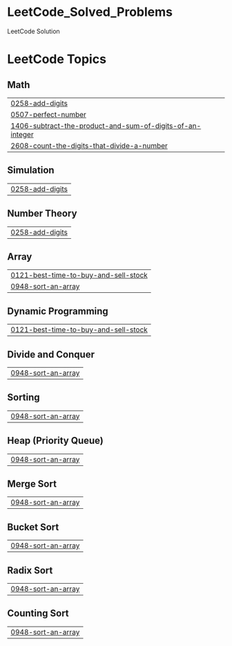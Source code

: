 # LeetCode_Solved_Problems
LeetCode Solution 

<!---LeetCode Topics Start-->
# LeetCode Topics
## Math
|  |
| ------- |
| [0258-add-digits](https://github.com/harinikamana/LeetCode_Solved_Problems/tree/master/0258-add-digits) |
| [0507-perfect-number](https://github.com/harinikamana/LeetCode_Solved_Problems/tree/master/0507-perfect-number) |
| [1406-subtract-the-product-and-sum-of-digits-of-an-integer](https://github.com/harinikamana/LeetCode_Solved_Problems/tree/master/1406-subtract-the-product-and-sum-of-digits-of-an-integer) |
| [2608-count-the-digits-that-divide-a-number](https://github.com/harinikamana/LeetCode_Solved_Problems/tree/master/2608-count-the-digits-that-divide-a-number) |
## Simulation
|  |
| ------- |
| [0258-add-digits](https://github.com/harinikamana/LeetCode_Solved_Problems/tree/master/0258-add-digits) |
## Number Theory
|  |
| ------- |
| [0258-add-digits](https://github.com/harinikamana/LeetCode_Solved_Problems/tree/master/0258-add-digits) |
## Array
|  |
| ------- |
| [0121-best-time-to-buy-and-sell-stock](https://github.com/harinikamana/LeetCode_Solved_Problems/tree/master/0121-best-time-to-buy-and-sell-stock) |
| [0948-sort-an-array](https://github.com/harinikamana/LeetCode_Solved_Problems/tree/master/0948-sort-an-array) |
## Dynamic Programming
|  |
| ------- |
| [0121-best-time-to-buy-and-sell-stock](https://github.com/harinikamana/LeetCode_Solved_Problems/tree/master/0121-best-time-to-buy-and-sell-stock) |
## Divide and Conquer
|  |
| ------- |
| [0948-sort-an-array](https://github.com/harinikamana/LeetCode_Solved_Problems/tree/master/0948-sort-an-array) |
## Sorting
|  |
| ------- |
| [0948-sort-an-array](https://github.com/harinikamana/LeetCode_Solved_Problems/tree/master/0948-sort-an-array) |
## Heap (Priority Queue)
|  |
| ------- |
| [0948-sort-an-array](https://github.com/harinikamana/LeetCode_Solved_Problems/tree/master/0948-sort-an-array) |
## Merge Sort
|  |
| ------- |
| [0948-sort-an-array](https://github.com/harinikamana/LeetCode_Solved_Problems/tree/master/0948-sort-an-array) |
## Bucket Sort
|  |
| ------- |
| [0948-sort-an-array](https://github.com/harinikamana/LeetCode_Solved_Problems/tree/master/0948-sort-an-array) |
## Radix Sort
|  |
| ------- |
| [0948-sort-an-array](https://github.com/harinikamana/LeetCode_Solved_Problems/tree/master/0948-sort-an-array) |
## Counting Sort
|  |
| ------- |
| [0948-sort-an-array](https://github.com/harinikamana/LeetCode_Solved_Problems/tree/master/0948-sort-an-array) |
<!---LeetCode Topics End-->